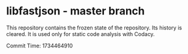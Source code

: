# libfastjson - master branch

This repository contains the frozen state of the repository.
Its history is cleared. It is used only for static code
analysis with Codacy.

Commit Time: 1734464910